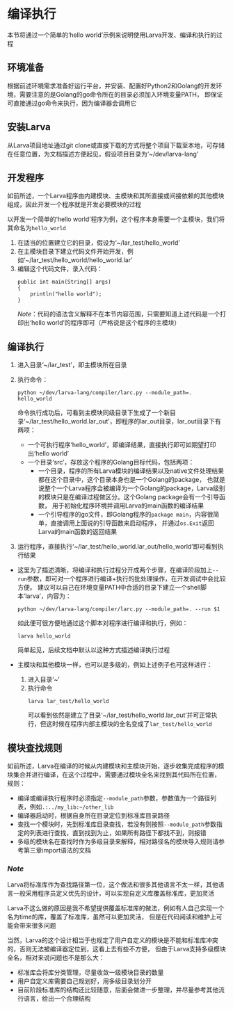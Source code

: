 # **编译执行**

本节将通过一个简单的‘hello world’示例来说明使用Larva开发、编译和执行的过程

## **环境准备**

根据前述环境需求准备好运行平台，并安装、配置好Python2和Golang的开发环境，需要注意的是Golang的go命令所在的目录必须加入环境变量PATH，
即保证可直接通过go命令来执行，因为编译器会调用它

## **安装Larva**

从Larva项目地址通过git clone或直接下载的方式将整个项目下载至本地，可存储在任意位置，为文档描述方便起见，假设项目目录为‘~/dev/larva-lang’

## **开发程序**

如前所述，一个Larva程序由内建模块、主模块和其所直接或间接依赖的其他模块组成，因此开发一个程序就是开发必要模块的过程

以开发一个简单的‘hello world’程序为例，这个程序本身需要一个主模块，我们将其命名为`hello_world`
1. 在适当的位置建立它的目录，假设为‘~/lar_test/hello_world’
2. 在主模块目录下建立代码文件开始开发，例如‘~/lar_test/hello_world/hello_world.lar’
3. 编辑这个代码文件，录入代码：
    ```
    public int main(String[] args)
    {
        println("hello world");
    }
    ```
    *Note*：代码的语法含义解释不在本节内容范围，只需要知道上述代码是一个打印出‘hello world’的程序即可（严格说是这个程序的主模块）

## **编译执行**

1. 进入目录‘~/lar_test’，即主模块所在目录

2. 执行命令：
    ```
    python ~/dev/larva-lang/compiler/larc.py --module_path=. hello_world
    ```
    命令执行成功后，可看到主模块同级目录下生成了一个新目录‘~/lar_test/hello_world.lar_out’，即程序的lar_out目录，lar_out目录下有两项：
    * 一个可执行程序‘hello_world’，即编译结果，直接执行即可如期望打印出‘hello world’
    * 一个目录‘src’，存放这个程序的Golang目标代码，包括两项：
        * 一个目录，程序的所有Larva模块的编译结果以及native文件处理结果都在这个目录中，这个目录本身也是一个Golang的package，
        也就是说整个一个Larva程序会被编译为一个Golang的package，Larva级别的模块只是在编译过程做区分。这个Golang package会有一个引导函数，
        用于初始化程序环境并调用Larva的main函数的编译结果
        * 一个引导程序的go文件，即Golang程序的`package main`，内容很简单，直接调用上面说的引导函数来启动程序，
        并通过`os.Exit`返回Larva的main函数的返回结果

3. 运行程序，直接执行‘~/lar_test/hello_world.lar_out/hello_world’即可看到执行结果

* 这里为了描述清晰，将编译和执行过程分开成两个步骤，在编译阶段加上`--run`参数，即可对一个程序进行编译+执行的批处理操作，在开发调试中会比较方便。
建议可以自己在环境变量PATH中合适的目录下建立一个shell脚本‘larva’，内容为：
    ```
    python ~/dev/larva-lang/compiler/larc.py --module_path=. --run $1
    ```
    如此便可很方便地通过这个脚本对程序进行编译和执行，例如：
    ```
    larva hello_world
    ```
    简单起见，后续文档中默认以这种方式描述编译执行过程

* 主模块和其他模块一样，也可以是多级的，例如上述例子也可这样进行：
    1. 进入目录‘~’
    2. 执行命令
        ```
        larva lar_test/hello_world
        ```
        可以看到依然是建立了目录‘~/lar_test/hello_world.lar_out’并可正常执行，但这时候在程序内部主模块的全名变成了`lar_test/hello_world`

## **模块查找规则**

如前所述，Larva在编译的时候从内建模块和主模块开始，逐步收集完成程序的模块集合并进行编译，在这个过程中，需要通过模块全名来找到其代码所在位置，
规则：
* 编译或编译执行程序时必须指定`--module_path`参数，参数值为一个路径列表，例如`.:../my_lib:~/other_lib`
* 编译器启动时，根据自身所在目录定位到标准库目录路径
* 查找一个模块时，先到标准库目录查找，若没有则按照`--module_path`参数指定的列表进行查找，直到找到为止，如果所有路径下都找不到，则报错
* 多级的模块名在查找时作为多级目录来解释，相对路径名的模块导入规则请参考第三章import语法的文档

### ***Note***

Larva将标准库作为查找路径第一位，这个做法和很多其他语言不太一样，其他语言一般采用程序员定义优先的设计，可以实现自定义库覆盖标准库，更加灵活

Larva不这么做的原因是我不希望提供覆盖标准库的做法，例如有人自己实现一个名为time的库，覆盖了标准库，虽然可以更加灵活，
但是在代码阅读和维护上可能会带来很多问题

当然，Larva的这个设计相当于也规定了用户自定义的模块是不能和标准库冲突的，否则无法被编译器定位到，这看上去有些不方便，
但由于Larva支持多级模块全名，相对来说问题也不是那么大：
* 标准库会将库分类管理，尽量收敛一级模块目录的数量
* 用户自定义库需要自己规划好，用多级目录划分开
* 目前阶段标准库的结构还比较随意，后面会做进一步整理，并尽量参考其他流行语言，给出一个合理结构
